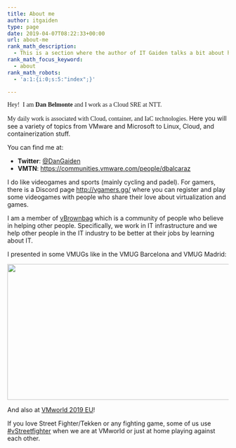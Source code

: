 ```yaml
---
title: About me
author: itgaiden
type: page
date: 2019-04-07T08:22:33+00:00
url: about-me
rank_math_description:
  - This is a section where the author of IT Gaiden talks a bit about himself.
rank_math_focus_keyword:
  - about
rank_math_robots:
  - 'a:1:{i:0;s:5:"index";}'

---
```

<span style="font-family: Nunito;">Hey!  I am <strong>Dan Belmonte</strong> and I work as a Cloud SRE at NTT.</span>

<span style="font-family: Nunito;">My daily work is associated with Cloud, container, and IaC technologies. </span>Here you will see a variety of topics from VMware and Microsoft to Linux, Cloud, and containerization stuff.</span>

<span >You can find me at:</span>

  * <span ><strong>Twitter</strong>: <a href="https://twitter.com/DanGaiden">@DanGaiden</a></span>
  * <span ><strong>VMTN</strong>: <a href="https://communities.vmware.com/people/dbalcaraz">https://communities.vmware.com/people/dbalcaraz</a></span>

<span >I do like videogames and sports (mainly cycling and padel). For gamers, there is a Discord page <a href="http://vgamers.gg/">http://vgamers.gg/</a> where you can register and play some videogames with people who share their love about virtualization and games.</span>

<span >I am a member of <a href="https://vbrownbag.com/">vBrownbag</a> which is a community of people who believe in helping other people. Specifically, we work in IT infrastructure and we help other people in the IT industry to be better at their jobs by learning about IT.</span>

<span >I presented in some VMUGs like in the VMUG Barcelona and VMUG Madrid:</span>

<span ><img loading="lazy" class="alignnone wp-image-700" src="http://wp.docker.localhost:8000/wp-content/uploads/2019/03/vmug2-300x169.jpg" alt="" width="548" height="309" srcset="http://wp.docker.localhost:8000/wp-content/uploads/2019/03/vmug2-300x169.jpg 300w, http://wp.docker.localhost:8000/wp-content/uploads/2019/03/vmug2-1024x576.jpg 1024w, http://wp.docker.localhost:8000/wp-content/uploads/2019/03/vmug2-768x432.jpg 768w, http://wp.docker.localhost:8000/wp-content/uploads/2019/03/vmug2-1536x864.jpg 1536w, http://wp.docker.localhost:8000/wp-content/uploads/2019/03/vmug2-1568x882.jpg 1568w, http://wp.docker.localhost:8000/wp-content/uploads/2019/03/vmug2.jpg 1599w" sizes="(max-width: 548px) 100vw, 548px" /></span>

<span >And also at [VMworld 2019 EU](https://www.youtube.com/watch?v=A1E3RxceOOk)!</span>


<span >If you love Street Fighter/Tekken or any fighting game, some of us use <a href="https://twitter.com/search?q=%23vstreetfighter&src=typd">#vStreetfighter</a> when we are at VMworld or just at home playing against each other.</span>

&nbsp;